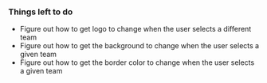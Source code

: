 ### Things left to do


- Figure out how to get logo to change when the user selects a different team
- Figure out how to get the background to change when the user selects a given team
- Figure out how to get the border color to change when the user selects a given team